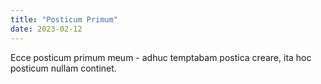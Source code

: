 ```yaml
---
title: "Posticum Primum"
date: 2023-02-12
---
```

Ecce posticum primum meum - adhuc temptabam postica creare, ita hoc posticum nullam continet.
